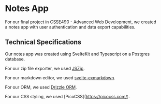 # Notes App

For our final project in CSSE490 - Advanced Web Development, we created a notes app with user authentication and data export capabilities.

## Technical Specifications

Our notes app was created using SvelteKit and Typescript on a Postgres database.

For our zip file exporter, we used [JSZip](https://stuk.github.io/jszip/).

For our markdown editor, we used [svelte-exmarkdown](https://github.com/ssssota/svelte-exmarkdown).

For our ORM, we used [Drizzle ORM](https://orm.drizzle.team/).

For our CSS styling, we used [PicoCSS[(https://picocss.com/).

